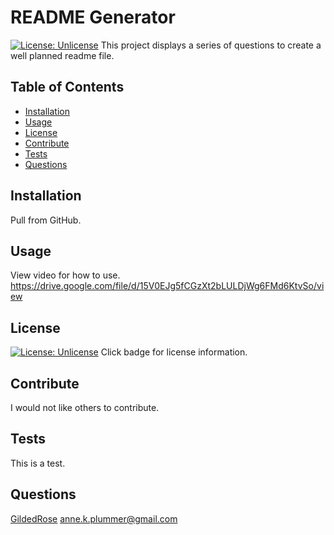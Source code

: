 
# README Generator 

  [![License: Unlicense](https://img.shields.io/badge/license-Unlicense-blue.svg)](http://unlicense.org/)
  This project displays a series of questions to create a well planned readme file.
  
## Table of Contents
  * [Installation](#installation)
  * [Usage](#usage)
  * [License](#license)
  * [Contribute](#contribute)
  * [Tests](#test)
  * [Questions](#questions)

## Installation 
  Pull from GitHub.

## Usage
  View video for how to use.
  https://drive.google.com/file/d/15V0EJg5fCGzXt2bLULDjWg6FMd6KtvSo/view

## License
  [![License: Unlicense](https://img.shields.io/badge/license-Unlicense-blue.svg)](http://unlicense.org/) 
  Click badge for license information.

## Contribute
  I would not like others to contribute.

## Tests
  This is a test.

## Questions
  [GildedRose](http://github.com/GildedRose)
  [anne.k.plummer@gmail.com](mailto:anne.k.plummer@gmail.com)

